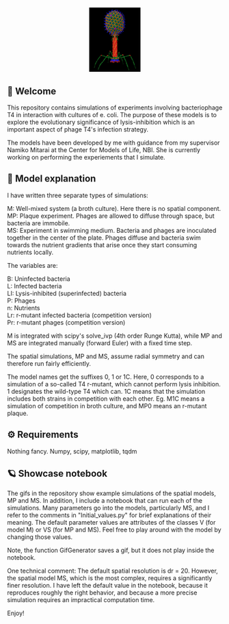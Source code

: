 <p align="center">
  <img src=T4-logo.png width="120">
</p>


## :rocket: Welcome

This repository contains simulations of experiments involving bacteriophage T4 in interaction with cultures of e. coli. The purpose of these models is to explore the evolutionary significance of lysis-inhibition which is an important aspect of phage T4's infection strategy. 

The models have been developed by me with guidance from my supervisor Namiko Mitarai at the Center for Models of Life, NBI. She is currently working on performing the experiements that I simulate.

## :test_tube:  Model explanation

I have written three separate types of simulations:

M: Well-mixed system (a broth culture). Here there is no spatial component.\
MP: Plaque experiment. Phages are allowed to diffuse through space, but bacteria are immobile.\
MS: Experiment in swimming medium. Bacteria and phages are inoculated together in the center of the plate. Phages diffuse and bacteria swim towards the nutrient gradients that arise once they start consuming nutrients locally.

The variables are:

B: Uninfected bacteria \
L: Infected bacteria \
LI: Lysis-inhibited (superinfected) bacteria \
P: Phages \
n: Nutrients\
Lr: r-mutant infected bacteria (competition version)\
Pr: r-mutant phages (competition version) 

M is integrated with scipy's solve_ivp (4th order Runge Kutta), while MP and MS are integrated manually (forward Euler) with a fixed time step.

The spatial simulations, MP and MS, assume radial symmetry and can therefore run fairly efficiently.

The model names get the suffixes 0, 1 or 1C. Here, 0 corresponds to a simulation of a so-called T4 r-mutant, which cannot perform lysis inhibition. 1 designates the wild-type T4 which can. 1C means that the simulation includes both strains in competition with each other. Eg. M1C means a simulation of competition in broth culture, and MP0 means an r-mutant plaque.

## :gear:  Requirements

Nothing fancy. Numpy, scipy, matplotlib, tqdm

## :ringed_planet:  Showcase notebook

The gifs in the repository show example simulations of the spatial models, MP and MS. In addition, I include a notebook that can run each of the simulations. Many parameters go into the models, particularly MS, and I refer to the comments in "Initial_values.py" for brief explanations of their meaning. The default parameter values are attributes of the classes V (for model M) or VS (for MP and MS). Feel free to play around with the model by changing those values.

Note, the function GifGenerator saves a gif, but it does not play inside the notebook.

One technical comment: The default spatial resolution is dr = 20. However, the spatial model MS, which is the most complex, requires a significantly finer resolution. I have left the default value in the notebook, because it reproduces roughly the right behavior, and because a more precise simulation requires an impractical computation time.

Enjoy!